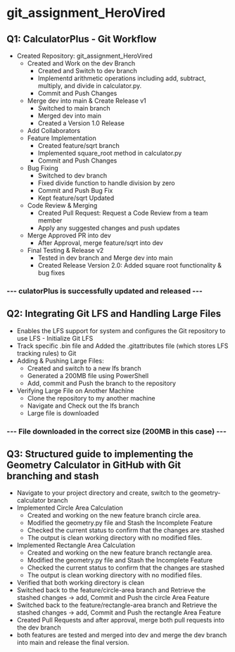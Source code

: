 # git_assignment_HeroVired
## Q1: CalculatorPlus - Git Workflow
 * Created Repository: git_assignment_HeroVired
     * Created and Work on the dev Branch
       * Created and Switch to dev branch
       * Implementd arithmetic operations including add, subtract, multiply, and divide in calculator.py.
       * Commit and Push Changes
     * Merge dev into main & Create Release v1
       * Switched to main branch
       * Merged dev into main
       * Created a Version 1.0 Release
     * Add Collaborators
     * Feature Implementation
       * Created feature/sqrt branch
       * Implemented square_root method in calculator.py
       * Commit and Push Changes
     * Bug Fixing
       * Switched to dev branch
       * Fixed divide function to handle division by zero
       * Commit and Push Bug Fix
       * Kept feature/sqrt Updated
     * Code Review & Merging
       * Created Pull Request: Request a Code Review from a team member
       * Apply any suggested changes and push updates
     * Merge Approved PR into dev
       * After Approval, merge feature/sqrt into dev
     * Final Testing & Release v2
       * Tested in dev branch and Merge dev into main
       * Created Release Version 2.0: Added square root functionality & bug fixes
### --- culatorPlus is successfully updated and released ---

## Q2: Integrating Git LFS and Handling Large Files
  * Enables the LFS support for system and configures the Git repository to use LFS - Initialize Git LFS
  * Track specific .bin  file and Added the .gitattributes file (which stores LFS tracking rules) to Git
  * Adding & Pushing Large Files:
    * Created and switch to a new lfs branch
    * Generated a 200MB file using PowerShell
    * Add, commit and Push the branch to the repository
  * Verifying Large File on Another Machine
    * Clone the repository to my another machine
    * Navigate and Check out the lfs branch
    * Large file is downloaded
### --- File downloaded in the correct size (200MB in this case) ---

## Q3: Structured guide to implementing the Geometry Calculator in GitHub with Git branching and stash
 * Navigate to your project directory and create, switch to the geometry-calculator branch
 * Implemented Circle Area Calculation
   * Created and working on the new feature branch circle area.
   * Modified the geometry.py file and Stash the Incomplete Feature
   * Checked the current status to confirm that the changes are stashed
   * The output is clean working directory with no modified files.
* Implemented Rectangle Area Calculation
   * Created and working on the new feature branch rectangle area.
   * Modified the geometry.py file and Stash the Incomplete Feature
   * Checked the current status to confirm that the changes are stashed
   * The output is clean working directory with no modified files.
* Verified that both working directory is clean
* Switched back to the feature/circle-area branch and Retrieve the stashed changes -> add, Commit and Push the circle Area Feature
* Switched back to the feature/rectangle-area branch and Retrieve the stashed changes -> add, Commit and Push the rectangle Area Feature
* Created Pull Requests and after approval, merge both pull requests into the dev branch
* both features are tested and merged into dev and merge the dev branch into main and release the final version.
  
   
